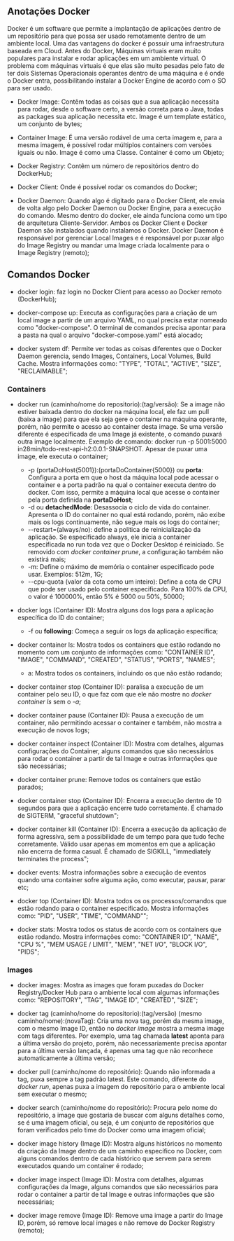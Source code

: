 ## Anotações Docker
Docker é um software que permite a implantação de aplicações dentro de um repositório para que possa ser usado remotamente dentro de um ambiente local. Uma das vantagens do docker é possuir uma infraestrutura baseada em Cloud. Antes do Docker, Máquinas virtuais eram muito populares para instalar e rodar aplicações em um ambiente virtual. O problema com máquinas virtuais é que elas são muito pesadas pelo fato de ter dois Sistemas Operacionais operantes dentro de uma máquina e é onde o Docker entra, possibilitando instalar a Docker Engine de acordo com o SO para ser usado.

- Docker Image: Contêm todas as coisas que a sua aplicação necessita para rodar, desde o software certo, a versão correta para o Java, todas as packages sua aplicação necessita etc. Image é um template estático, um conjunto de bytes;

- Container Image: É uma versão rodável de uma certa imagem e, para a mesma imagem, é possível rodar múltiplos containers com versões iguais ou não. Image é como uma Classe. Container é como um Objeto;

- Docker Registry: Contêm um número de repositórios dentro do DockerHub;

- Docker Client: Onde é possível rodar os comandos do Docker;

- Docker Daemon: Quando algo é digitado para o Docker Client, ele envia de volta algo pelo Docker Daemon ou Docker Engine, para a execução do comando. Mesmo dentro do docker, ele ainda funciona como um tipo de arquitetura Cliente-Servidor. Ambos os Docker Client e Docker Daemon são instalados quando instalamos o Docker. Docker Daemon é responsável por gerenciar Local Images e é responsável por puxar algo do Image Registry ou mandar uma Image criada localmente para o Image Registry (remoto);

## Comandos Docker
- docker login: faz login no Docker Client para acesso ao Docker remoto (DockerHub);

- docker-compose up: Executa as configurações para a criação de um local image a partir de um arquivo YAML, no qual precisa estar nomeado como "docker-compose". O terminal de comandos precisa apontar para a pasta na qual o arquivo "docker-compose.yaml" está alocado;

- docker system df: Permite ver todas as coisas diferentes que o Docker Daemon gerencia, sendo Images, Containers, Local Volumes, Build Cache. Mostra informações como: "TYPE", "TOTAL", "ACTIVE", "SIZE", "RECLAIMABLE";

### Containers
- docker run (caminho/nome do repositorio):(tag/versão): Se a image não estiver baixada dentro do docker na máquina local, ele faz um pull (baixa a image) para que ela seja gere o container na máquina operante, porém, não permite o acesso ao container desta image. Se uma versão diferente é especificada de uma Image já existente, o comando puxará outra image localmente. Exemplo de comando: docker run -p 5001:5000 in28min/todo-rest-api-h2:0.0.1-SNAPSHOT. Apesar de puxar uma image, ele executa o container;
    - -p (portaDoHost{5001}):(portaDoContainer{5000}) ou **porta**: Configura a porta em que o host da máquina local pode acessar o container e a porta padrão na qual o container executa dentro do docker. Com isso, permite a máquina local que acesse o container pela porta definida na **portaDoHost**;
    - -d ou **detachedMode**: Desassocia o ciclo de vida do container. Apresenta o ID do container no qual está rodando, porém, não exibe mais os logs continuamente, não segue mais os logs do container;
    - --restart=(always/no): define a política de reinicialização da aplicação. Se especificado always, ele inicia a container especificada no run toda vez que o Docker Desktop é reiniciado. Se removido com *docker container prune*, a configuração também não existirá mais;
    - -m: Define o máximo de memória o container especificado pode usar. Exemplos: 512m, 1G;
    - --cpu-quota (valor da cota como um inteiro): Define a cota de CPU que pode ser usado pelo container especificado. Para 100% da CPU, o valor é 100000%, então 5% é 5000 ou 50%, 50000;

- docker logs (Container ID): Mostra alguns dos logs para a aplicação específica do ID do container;
    - -f ou **following**: Começa a seguir os logs da aplicação específica;

- docker container ls: Mostra todos os containers que estão rodando no momento com um conjunto de informações como: "CONTAINER ID", "IMAGE", "COMMAND", "CREATED", "STATUS", "PORTS", "NAMES";
    - a: Mostra todos os containers, incluindo os que não estão rodando;

- docker container stop (Container ID): paralisa a execução de um container pelo seu ID, o que faz com que ele não mostre no *docker container ls* sem o *-a*;

- docker container pause (Container ID): Pausa a execução de um container, não permitindo acessar o container e também, não mostra a execução de novos logs;

- docker container inspect (Container ID): Mostra com detalhes, algumas configurações do Container, alguns comandos que são necessários para rodar o container a partir de tal Image e outras informações que são necessárias;

- docker container prune: Remove todos os containers que estão parados;

- docker container stop (Container ID): Encerra a execução dentro de 10 segundos para que a aplicação encerre tudo corretamente. É chamado de SIGTERM, "graceful shutdown";

- docker container kill (Container ID): Encerra a execução da aplicação de forma agressiva, sem a possibilidade de um tempo para que tudo feche corretamente. Válido usar apenas em momentos em que a aplicação não encerra de forma casual. É chamado de SIGKILL, "immediately terminates the process";

- docker events: Mostra informações sobre a execução de eventos quando uma container sofre alguma ação, como executar, pausar, parar etc;

- docker top (Container ID): Mostra todos os os processos/comandos que estão rodando para o container especificado. Mostra informações como: "PID", "USER", "TIME", "COMMAND"";

- docker stats: Mostra todos os status de acordo com os containers que estão rodando. Mostra informações como: "CONTAINER ID", "NAME", "CPU %", "MEM USAGE / LIMIT", "MEM", "NET I/O", "BLOCK I/O", "PIDS";

### Images
- docker images: Mostra as images que foram puxadas do Docker Registry/Docker Hub para o ambiente local com algumas informações como: "REPOSITORY", "TAG", "IMAGE ID", "CREATED", "SIZE";

- docker tag (caminho/nome do repositorio):(tag/versão) (mesmo caminho/nome):(novaTag): Cria uma nova tag, porém da mesma image, com o mesmo Image ID, então no *docker image* mostra a mesma image com tags diferentes. Por exemplo, uma tag chamada **latest** aponta para a última versão do projeto, porém, não necessariamente precisa apontar para a última versão lançada, é apenas uma tag que não reconhece automaticamente a última versão;

- docker pull (caminho/nome do repositório): Quando não informada a tag, puxa sempre a tag padrão latest. Este comando, diferente do *docker run*, apenas puxa a imagem do repositório para o ambiente local sem executar o mesmo;

- docker search (caminho/nome do repositório): Procura pelo nome do repositório, a image que gostaria de buscar com alguns detalhes como, se é uma imagem oficial, ou seja, é um conjunto de repositórios que foram verificados pelo time do Docker como uma imagem oficial;

- docker image history (Image ID): Mostra alguns históricos no momento da criação da Image dentro de um caminho específico no Docker, com alguns comandos dentro de cada histórico que servem para serem executados quando um container é rodado;

- docker image inspect (Image ID): Mostra com detalhes, algumas configurações da Image, alguns comandos que são necessários para rodar o container a partir de tal Image e outras informações que são necessárias;

- docker image remove (Image ID): Remove uma image a partir do Image ID, porém, só remove local images e não remove do Docker Registry (remoto);
